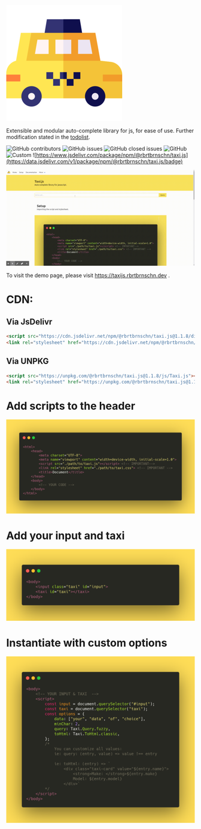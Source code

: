 ![width=25%](./assets/img/readme/logo.png)

Extensible and modular auto-complete library for js, for ease of use.
Further modification stated in the [todolist](TODO).

![GitHub
contributors](https://img.shields.io/github/contributors/rbrtbrnschn/taxijs?color=yellow&style=for-the-badge)
![GitHub
issues](https://img.shields.io/github/issues-raw/rbrtbrnschn/taxiJs?color=green&style=for-the-badge)
![GitHub closed
issues](https://img.shields.io/github/issues-closed-raw/rbrtbrnschn/taxiJs?color=green&style=for-the-badge)
![GitHub](https://img.shields.io/github/license/rbrtbrnschn/taxiJs?color=green&style=for-the-badge)
![Custom](https://img.shields.io/badge/Prs-Welcome-yellow.svg?style=for-the-badge)
![https://www.jsdelivr.com/package/npm/@rbrtbrnschn/taxi.js](https://data.jsdelivr.com/v1/package/npm/@rbrtbrnschn/taxi.js/badge)

![width=100%](./assets/img/readme/taxijs.gif)

To visit the demo page, please visit <https://taxijs.rbrtbrnschn.dev> .

CDN:
====

Via JsDelivr
------------

```html 
<script src="https://cdn.jsdelivr.net/npm/@rbrtbrnschn/taxi.js@1.1.8/dist/web/js/Taxi.js"></script>
<link rel="stylesheet" href="https://cdn.jsdelivr.net/npm/@rbrtbrnschn/taxi.js@1.1.8/dist/css/taxi.css">
```

Via UNPKG
---------

```html 
<script src="https://unpkg.com/@rbrtbrnschn/taxi.js@1.1.8/js/Taxi.js"></script>
<link rel="stylesheet" href="https://unpkg.com/@rbrtbrnschn/taxi.js@1.1.8/css/taxi.css">;
```

Add scripts to the header
=========================

![width=100%](./assets/img/demo/step-1.png)

Add your input and taxi
=======================

![width=100%](./assets/img/demo/step-2.png)

Instantiate with custom options
===============================

![width=100%](./assets/img/demo/step-3.png)
